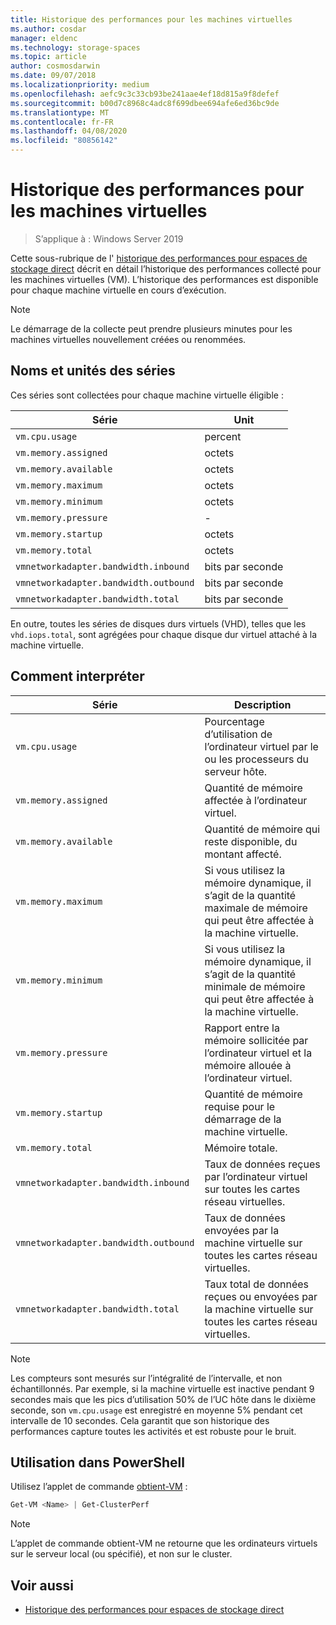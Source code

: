 ```yaml
---
title: Historique des performances pour les machines virtuelles
ms.author: cosdar
manager: eldenc
ms.technology: storage-spaces
ms.topic: article
author: cosmosdarwin
ms.date: 09/07/2018
ms.localizationpriority: medium
ms.openlocfilehash: aefc9c3c33cb93be241aae4ef18d815a9f8defef
ms.sourcegitcommit: b00d7c8968c4adc8f699dbee694afe6ed36bc9de
ms.translationtype: MT
ms.contentlocale: fr-FR
ms.lasthandoff: 04/08/2020
ms.locfileid: "80856142"
---
```

# <a name="performance-history-for-virtual-machines"></a>Historique des performances pour les machines virtuelles

> S’applique à : Windows Server 2019

Cette sous-rubrique de l' [historique des performances pour espaces de stockage direct](performance-history.md) décrit en détail l’historique des performances collecté pour les machines virtuelles (VM). L’historique des performances est disponible pour chaque machine virtuelle en cours d’exécution.

   > [!NOTE]
   > Le démarrage de la collecte peut prendre plusieurs minutes pour les machines virtuelles nouvellement créées ou renommées.

## <a name="series-names-and-units"></a>Noms et unités des séries

Ces séries sont collectées pour chaque machine virtuelle éligible :

| Série                            | Unit             |
|-----------------------------------|------------------|
| `vm.cpu.usage`                    | percent          |
| `vm.memory.assigned`              | octets            |
| `vm.memory.available`             | octets            |
| `vm.memory.maximum`               | octets            |
| `vm.memory.minimum`               | octets            |
| `vm.memory.pressure`              | -                |
| `vm.memory.startup`               | octets            |
| `vm.memory.total`                 | octets            |
| `vmnetworkadapter.bandwidth.inbound`  | bits par seconde |
| `vmnetworkadapter.bandwidth.outbound` | bits par seconde |
| `vmnetworkadapter.bandwidth.total`    | bits par seconde |

En outre, toutes les séries de disques durs virtuels (VHD), telles que les `vhd.iops.total`, sont agrégées pour chaque disque dur virtuel attaché à la machine virtuelle.

## <a name="how-to-interpret"></a>Comment interpréter


| Série                            | Description                                                                                                  |
|-----------------------------------|--------------------------------------------------------------------------------------------------------------|
| `vm.cpu.usage`                    | Pourcentage d’utilisation de l’ordinateur virtuel par le ou les processeurs du serveur hôte.                                   |
| `vm.memory.assigned`              | Quantité de mémoire affectée à l’ordinateur virtuel.                                                      |
| `vm.memory.available`             | Quantité de mémoire qui reste disponible, du montant affecté.                                       |
| `vm.memory.maximum`               | Si vous utilisez la mémoire dynamique, il s’agit de la quantité maximale de mémoire qui peut être affectée à la machine virtuelle. |
| `vm.memory.minimum`               | Si vous utilisez la mémoire dynamique, il s’agit de la quantité minimale de mémoire qui peut être affectée à la machine virtuelle. |
| `vm.memory.pressure`              | Rapport entre la mémoire sollicitée par l’ordinateur virtuel et la mémoire allouée à l’ordinateur virtuel.            |
| `vm.memory.startup`               | Quantité de mémoire requise pour le démarrage de la machine virtuelle.                                            |
| `vm.memory.total`                 | Mémoire totale. |
| `vmnetworkadapter.bandwidth.inbound`  | Taux de données reçues par l’ordinateur virtuel sur toutes les cartes réseau virtuelles.                        |
| `vmnetworkadapter.bandwidth.outbound` | Taux de données envoyées par la machine virtuelle sur toutes les cartes réseau virtuelles.                            |
| `vmnetworkadapter.bandwidth.total`    | Taux total de données reçues ou envoyées par la machine virtuelle sur toutes les cartes réseau virtuelles.          |

   > [!NOTE]
   > Les compteurs sont mesurés sur l’intégralité de l’intervalle, et non échantillonnés. Par exemple, si la machine virtuelle est inactive pendant 9 secondes mais que les pics d’utilisation 50% de l’UC hôte dans le dixième seconde, son `vm.cpu.usage` est enregistré en moyenne 5% pendant cet intervalle de 10 secondes. Cela garantit que son historique des performances capture toutes les activités et est robuste pour le bruit.

## <a name="usage-in-powershell"></a>Utilisation dans PowerShell

Utilisez l’applet de commande [obtient-VM](https://docs.microsoft.com/powershell/module/hyper-v/get-vm) :

```PowerShell
Get-VM <Name> | Get-ClusterPerf
```

   > [!NOTE]
   > L’applet de commande obtient-VM ne retourne que les ordinateurs virtuels sur le serveur local (ou spécifié), et non sur le cluster.

## <a name="see-also"></a>Voir aussi

- [Historique des performances pour espaces de stockage direct](performance-history.md)

